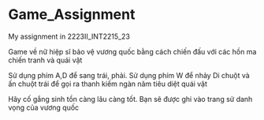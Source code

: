 # Game_Assignment
My assignment in 2223II_INT2215_23

Game về nữ hiệp sĩ bảo vệ vương quốc bằng cách chiến đấu với các hồn ma chiến tranh và quái vật

Sử dụng phím A,D để sang trái, phải. Sử dụng phím W để nhảy Di chuột và ấn chuột trái để gọi ra thanh kiếm ngàn năm tiêu diệt quái vật

Hãy cố gắng sinh tồn càng lâu càng tốt. Bạn sẽ được ghi vào trang sử danh vọng của vương quốc
